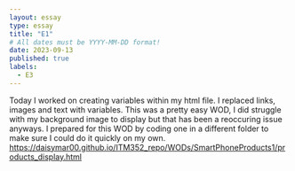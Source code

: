 ```yaml
---
layout: essay
type: essay
title: "E1"
# All dates must be YYYY-MM-DD format!
date: 2023-09-13
published: true
labels:
  - E3
---
```


Today I worked on creating variables within my html file. I replaced links, images and text with variables. This was a pretty easy WOD, I did struggle with my background image to display but that has been a reoccuring issue anyways. I prepared for this WOD by coding one in a different folder to make sure I could do it quickly on my own. 
https://daisymar00.github.io/ITM352_repo/WODs/SmartPhoneProducts1/products_display.html
